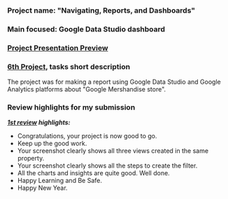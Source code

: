 ### Project name: "Navigating, Reports, and Dashboards"
### Main focused: Google Data Studio dashboard
### [Project Presentation Preview](https://github.com/Mostafa-At-GitHub/MyProjects-At-Udacity/blob/main/6th%20proj%20-%20Google%20Data%20Studio%20dashboard/6TH%20PROJECT%20Navigating%2C%20Reports%2C%20and%20Dashboards.pdf)
### [6th Project](https://github.com/Mostafa-At-GitHub/MyProjects-At-Udacity/blob/main/6th%20proj%20-%20Google%20Data%20Studio%20dashboard/6TH%20PROJECT%20Navigating%2C%20Reports%2C%20and%20Dashboards.pdf), tasks short description

 The project was for making a report using Google Data Studio and Google Analytics platforms about "Google Mershandise store".

### Review highlights for my submission

*__[1st review](https://github.com/Mostafa-At-GitHub/MyProjects-At-Udacity/blob/main/6th%20proj%20-%20Google%20Data%20Studio%20dashboard/Udacity%20Detailed%20Review/1st%20Udacity%20Review%20-%20Meets%20Specifications.pdf) highlights:__*

- Congratulations, your project is now good to go.
- Keep up the good work.
- Your screenshot clearly shows all three views created in the same property.
- Your screenshot clearly shows all the steps to create the filter.
- All the charts and insights are quite good. Well done.
- Happy Learning and Be Safe.
- Happy New Year. 
